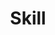 ---
widget: featurette
headless: true  # This file represents a page section.
title: Skill
weight: 10

# ... Put Your Section Options Here (title etc.) ...

# Showcase personal skills or business features.
# Add/remove as many `feature` blocks below as you like.
# For available icons, see: https://wowchemy.com/docs/page-builder/#icons
feature:
  - icon: python
    icon_pack: fab
    name: Python
    #description: 90%
  #- icon: c
  #  icon_pack: fab
  #  name: C
    #description: 100%
---